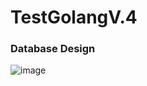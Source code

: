 # TestGolangV.4
### Database Design
![image](https://github.com/AxAxAxx/TestGolangV.4/assets/137061421/a3492349-2674-461e-b603-4d61bc8ab56c)

